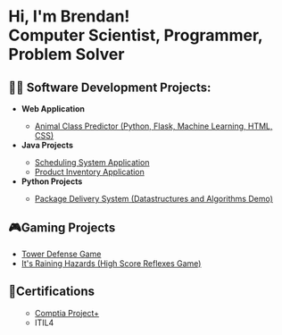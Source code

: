 <h1>Hi, I'm Brendan! <br/>Computer Scientist, Programmer, Problem Solver</h1>

<h2>👨‍💻 Software Development Projects:</h2>
<ul>
  <li><b>Web Application</b></li>
  
  - [Animal Class Predictor (Python, Flask, Machine Learning, HTML, CSS)](https://github.com/Brendancavey/AnimalClassPredictor)
  
  <li><b>Java Projects</b></li>
  
  - [Scheduling System Application](https://github.com/Brendancavey/SchedulingSystemApp)
  - [Product Inventory Application](https://github.com/Brendancavey/ProductInventoryApp)
  
  <li><b>Python Projects</b></li>
  
  - [Package Delivery System (Datastructures and Algorithms Demo)](https://github.com/Brendancavey/PackageDeliverySimulation)
  
 </ul>



<h2>🎮Gaming Projects</h2>

- [Tower Defense Game](https://github.com/Brendancavey/Tower-Defense-Game)
- [It's Raining Hazards (High Score Reflexes Game)](https://github.com/Brendancavey/ItsRainingFire-UnityGame-)

<h2>📜Certifications </h2>
<ul>
  
  - [Comptia Project+](https://www.credly.com/badges/fa587fdd-ca90-4c0c-925a-0ae1fe086f0a)
  - ITIL4
  
</ul>
